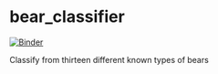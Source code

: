 # bear_classifier

[![Binder](https://mybinder.org/badge_logo.svg)](https://mybinder.org/v2/gh/ShamsherSingh85/bear_classifier/HEAD?urlpath=%2Fvoila%2Frender%2FBearClassifier.ipynb)

Classify from thirteen different known types of bears
